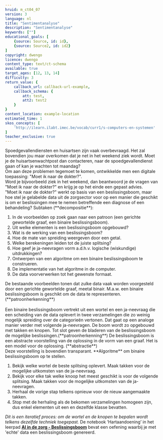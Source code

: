 ```yaml
---
hruid: m_ct04_07
version: 3
language: nl
title: "Sentimentanalyse"
description: "Sentimentanalyse"
keywords: [""]
educational_goals: [
    {source: Source, id: id}, 
    {source: Source2, id: id2}
]
copyright: dwengo
licence: dwengo
content_type: text/ct-schema
available: true
target_ages: [12, 13, 14]
difficulty: 3
return_value: {
    callback_url: callback-url-example,
    callback_schema: {
        att: test,
        att2: test2
    }
}
content_location: example-location
estimated_time: 1
skos_concepts: [
    'http://ilearn.ilabt.imec.be/vocab/curr1/s-computers-en-systemen'
]
teacher_exclusive: true
---
```


<context>
Spoedgevallendiensten en huisartsen zijn vaak overbevraagd. Het zal bovendien jou maar overkomen dat je net in het weekend ziek wordt. Moet je de huisartsenwachtpost dan contacteren, naar de spoedgevallendienst gaan of kan je wachten tot maandag? <br>
Om aan deze problemen tegemoet te komen, ontwikkelde men een digitale toepassing: "Moet ik naar de dokter?". <br>
Word je bijvoorbeeld ziek in het weekend, dan beantwoord je de vragen van "Moet ik naar de dokter?" en krijg je op het einde een gepast advies. <br>
"Moet ik naar de dokter?" werkt op basis van een beslissingsboom, maar hoe stel je gelabelde data uit de zorgsector voor op een manier die geschikt is om er beslissingen mee te nemen betreffende een diagnose of een behandeling?
</div>
</context>
<decomposition>
Subtaken (**decompositie**):
<ol>
    <li>In de voorbeelden op zoek gaan naar een patroon (een gerichte gewortelde graaf, een binaire beslissingsboom).</li>
    <li>Uit welke elementen is een beslissingsboom opgebouwd?</li>
    <li>Wat is de werking van een beslissingsboom?</li>
    <li>Hoe de mate van spreiding weergeven door een getal.</li>
    <li>Welke berekeningen leiden tot de juiste splitsing?</li>
    <li>Hoe geef je ja-neevragen vorm a.d.h.v. logische (wiskundige) uitdrukkingen? </li>
    <li>Ontwerpen van een algoritme om een binaire beslissingsboom te construeren.</li>
    <li>De implementatie van het algoritme in de computer.</li>
    <li>De data voorverwerken tot het gewenste formaat.</li>
</ol>
</decomposition>
<patternRecognition>
De bestaande voorbeelden tonen dat zulke data vaak worden voorgesteld door een gerichte gewortelde graaf, meetal binair. M.a.w. een binaire beslissingsboom is geschikt om de data te representeren. (**patroonherkenning**)<br><br>
Een binaire beslissingsboom vertrekt uit een wortel en een ja-neevraag die een scheiding van de data oplevert in twee verzamelingen die zo weinig mogelijk spreiding over de categorieën vertonen. Dat gaat op een analoge manier verder met volgende ja-neevragen. De boom wordt zo opgebouwd met takken en knopen. Tot slot geven de bladeren van de beslissingsboom de mogelijke beslissingen.(**patroonherkenning**)
</patternRecognition>
<abstraction>
De beslissingsboom is een abstracte voorstelling van de oplossing in de vorm van een graaf. Het is een model voor de oplossing. (**abstractie**)<br>
Deze voorstelling is bovendien transparant.
</abstraction>
<algorithms>
**Algoritme** om binaire beslissingsboom op te stellen.<br>
<ol>
    <li>Bekijk welke wortel de beste splitsing oplevert. Maak takken voor de mogelijke uitkomsten van de ja-neevraag.</li>
    <li>Bekijk voor elke tak welke knoop het meest geschikt is voor de volgende splitsing. Maak takken voor de mogelijke uitkomsten van de ja-neevragen.  </li>
    <li>Herhaal de vorige stap telkens opnieuw voor de nieuw aangemaakte takken.</li>
    <li>Stop met de herhaling als de bekomen verzamelingen homogeen zijn, dus enkel elementen uit een en dezelfde klasse bevatten.</li>
</ol>
    
*Dit is een iteratief proces: om de wortel en de knopen te bepalen wordt telkens dezelfde techniek toegepast.*
</algorithms>
<implementation>
De notebook ‘Hartaandoening’ in het leerpad   <a href="/learning-path.html?hruid=aiz1_zorg&language=nl&te=true&source_page=%2Fcare%2F&source_title=%20AI%20in%20de%20Zorg#aiz_oefenen;nl;3"><strong>AI in de zorg - Beslissingsboom</strong></a> bevat een oefening waarbij je met 'echte' data een beslissingsboom genereerd.
</implementation>


